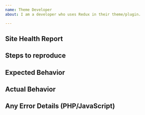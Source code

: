 ```yaml
---
name: Theme Developer
about: I am a developer who uses Redux in their theme/plugin.

---
```


<!--

Hello, and welcome to Redux Framework! We offer free bug reporting for our software. Since this service is free, we prefer to provide support our way. This means we ask you to first read the entire block of text below. Please do not post a few lines of what you think is wrong. Doing so without the required information below will get your ticket closed without a reply. We're sorry we have to enforce this policy now.

PLEASE, BEFORE YOU POST, READ THIS ENTIRE BLOCK OF TEXT!!!  

We require all the information specified below for support. If this text block is ignored or the required data is not provided, your ticket will be automatically closed. NO exceptions. Thank you.

Are you a user reporting a bug with a theme or plugin?
======================================================
Redux allows developers to include an options panel in their projects. Consequently, we do not offer support for folks who have purchased a theme or plugin that uses Redux. The responsibility of support for themes and plugins falls upon their author. We realize that some authors have included support links for Redux in their projects when they should not have. We apologize for that confusion and are taking steps to remedy that situation. 

Please contact the author for support if you have purchased a theme or plugin that uses Redux. If the author is unavailable for help or has discontinued support, please refer to this before posting to our issue tracker: https://devs.redux.io/guides/basics/support-defined.html 

Have a development usage question?
==================================
The issue tracker isn't the best place for usage questions. This format is not well-suited for questions & answers, and questions here don't have as much visibility as they do elsewhere. Before you ask a question, here are some resources to get help first:

- Read the docs: https://devs.redux.io/
- Look for/ask questions on StackOverflow: https://stackoverflow.com/questions/tagged/redux-framework
- Ask in our community Slack channel: http://slack.redux.io/

Think you found a bug?
======================
Please use the "BUG REPORT" template below. Remember, we are rabid about backward compatibility. Do not submit fixes that break previous ways of doing so, or we will reject them.

Also, we will reject your request unless you provide a Site Health Report. NO exceptions. If you do not include this information, and we close your ticket, please do not ask why. Instructions are listed below.

You MUST use Redux in dev mode when submitting an issue to us. If you are not or have circumvented our dev mode protocol, you are on your own. There could be information in your case that requires dev mode active (Compressed JavaScript, for example. We cannot diagnose issues with compressed JavaScript and why dev mode needs to be enabled).

If an error or notice appears on your screen, please cut and paste it into your issue. PLEASE, do not say you received a critical error' without telling us what the error or notice is. If you do so, the ticket will be closed without a reply.

Before you post, check the JavaScript!
======================================
Sometimes, an issue may be tied to JavaScript. To make this determination, you will need to check the JavaScript console. To do this, ensure your web browser is the topmost window. On your keyboard, press CTRL+SHIFT+I. The JavaScript console will open. If there are notices or errors there, please cut and paste them into your issue. We would prefer a cut-and-paste since it will include all pertinent information. Also, Redux dev mode must be enabled so an accurate line number may be reported.

-->

<!-- BUG TEMPLATE -->
## Site Health Report
<!-- Instructions:  In the WordPress Admin screen, click Tools, select Redux, click Info, and click "Copy site info to clipboard."  Paste the results here. -->

## Steps to reproduce
<!-- Please list your steps clearly so that we can do the same things you do to reproduce the issue.  -->

## Expected Behavior
<!-- What did you expect to happen? -->

## Actual Behavior
<!-- What actually happened? -->

## Any Error Details (PHP/JavaScript)
<!-- Please post any PHP error messages, trace logs, or JavaScript console error messages here -->

